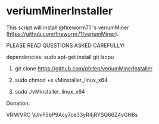 # veriumMinerInstaller

This script will install @fireworm71 's veriumMiner (https://github.com/fireworm71/veriumMiner).

PLEASE READ QUESTIONS ASKED CAREFULLY!

dependencies: sudo apt-get install git lscpu

1. git clone https://github.com/phiten/veriumMinerInstaller

2. sudo chmod +x vMinstaller_linux_x64

3. sudo ./vMinstaller_linux_x64


Donation:

VRM/VRC VJniF5bP9Acy7ce33yR4jRYSQ66Z4vGH8s